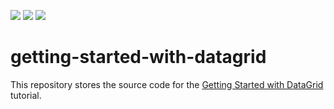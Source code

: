 <!-- default badges list -->
![](https://img.shields.io/endpoint?url=https://codecentral.devexpress.com/api/v1/VersionRange/292289396/20.1.9%2B)
[![](https://img.shields.io/badge/Open_in_DevExpress_Support_Center-FF7200?style=flat-square&logo=DevExpress&logoColor=white)](https://supportcenter.devexpress.com/ticket/details/T957334)
[![](https://img.shields.io/badge/📖_How_to_use_DevExpress_Examples-e9f6fc?style=flat-square)](https://docs.devexpress.com/GeneralInformation/403183)
<!-- default badges end -->
# getting-started-with-datagrid

This repository stores the source code for the [Getting Started with DataGrid](https://js.devexpress.com/Documentation/Guide/Widgets/DataGrid/Getting_Started_with_DataGrid/) tutorial.
